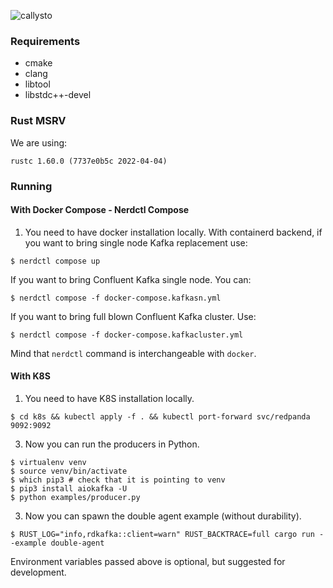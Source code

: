 ![callysto](art/callysto_banner_2000x500.png)


### Requirements
* cmake
* clang
* libtool
* libstdc++-devel

### Rust MSRV
We are using:
```
rustc 1.60.0 (7737e0b5c 2022-04-04)
```

### Running
#### With Docker Compose - Nerdctl Compose 
1. You need to have docker installation locally.
With containerd backend, if you want to bring single node Kafka replacement use:
```shell
$ nerdctl compose up
```
If you want to bring Confluent Kafka single node. You can:
```shell
$ nerdctl compose -f docker-compose.kafkasn.yml
```
If you want to bring full blown Confluent Kafka cluster. Use:
```shell
$ nerdctl compose -f docker-compose.kafkacluster.yml
```

Mind that `nerdctl` command is interchangeable with `docker`.

#### With K8S
1. You need to have K8S installation locally.
```shell
$ cd k8s && kubectl apply -f . && kubectl port-forward svc/redpanda 9092:9092
```

3. Now you can run the producers in Python.
```shell
$ virtualenv venv
$ source venv/bin/activate
$ which pip3 # check that it is pointing to venv
$ pip3 install aiokafka -U
$ python examples/producer.py
```

3. Now you can spawn the double agent example (without durability).
```shell
$ RUST_LOG="info,rdkafka::client=warn" RUST_BACKTRACE=full cargo run --example double-agent
```

Environment variables passed above is optional, but suggested for development.
